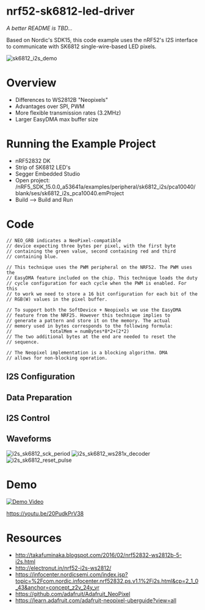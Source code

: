 # nrf52-sk6812-led-driver
*A better README is TBD...*

Based on Nordic's SDK15, this code example uses the nRF52's I2S interface to communicate with SK6812 single-wire-based LED pixels.

![sk6812_i2s_demo](https://user-images.githubusercontent.com/1174029/41619371-d81626dc-73ba-11e8-8d70-bb192ae76be1.jpg)

# Overview
- Differences to WS2812B "Neopixels"
- Advantages over SPI, PWM
- More flexible transmission rates (3.2MHz)
- Larger EasyDMA max buffer size

# Running the Example Project
- nRF52832 DK
- Strip of SK6812 LED's
- Segger Embedded Studio
- Open project:
/nRF5_SDK_15.0.0_a53641a/examples/peripheral/sk6812_i2s/pca10040/blank/ses/sk6812_i2s_pca10040.emProject
- Build --> Build and Run


# Code
```
// NEO_GRB indicates a NeoPixel-compatible
// device expecting three bytes per pixel, with the first byte
// containing the green value, second containing red and third
// containing blue.

// This technique uses the PWM peripheral on the NRF52. The PWM uses the
// EasyDMA feature included on the chip. This technique loads the duty 
// cycle configuration for each cycle when the PWM is enabled. For this 
// to work we need to store a 16 bit configuration for each bit of the
// RGB(W) values in the pixel buffer.

// To support both the SoftDevice + Neopixels we use the EasyDMA
// feature from the NRF25. However this technique implies to
// generate a pattern and store it on the memory. The actual
// memory used in bytes corresponds to the following formula:
//              totalMem = numBytes*8*2+(2*2)
// The two additional bytes at the end are needed to reset the
// sequence.

// The Neopixel implementation is a blocking algorithm. DMA
// allows for non-blocking operation.
```

## I2S Configuration

## Data Preparation

## I2S Control

## Waveforms
![i2s_sk6812_sck_period](https://user-images.githubusercontent.com/1174029/41493548-3342a9c8-70bd-11e8-8987-71d24e42f050.png)
![i2s_sk6812_ws281x_decoder](https://user-images.githubusercontent.com/1174029/41493551-37485ab8-70bd-11e8-9815-eecfccaee20f.png)
![i2s_sk6812_reset_pulse](https://user-images.githubusercontent.com/1174029/41493554-396fc902-70bd-11e8-87fe-325d2c8af8ff.png)

# Demo
[![Demo Video](https://img.youtube.com/vi/20PudkPrV38/0.jpg)](https://youtu.be/20PudkPrV38)

https://youtu.be/20PudkPrV38

# Resources
- http://takafuminaka.blogspot.com/2016/02/nrf52832-ws2812b-5-i2s.html
- http://electronut.in/nrf52-i2s-ws2812/
- https://infocenter.nordicsemi.com/index.jsp?topic=%2Fcom.nordic.infocenter.nrf52832.ps.v1.1%2Fi2s.html&cp=2_1_0_43&anchor=concept_z2v_24y_vr
- https://github.com/adafruit/Adafruit_NeoPixel
- https://learn.adafruit.com/adafruit-neopixel-uberguide?view=all
